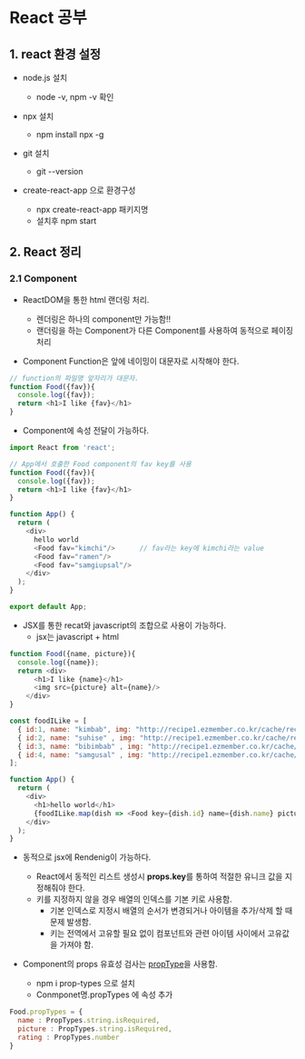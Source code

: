 # React 공부

## 1. react 환경 설정

* node.js 설치
  * node -v, npm -v 확인
* npx 설치
  * npm install npx -g
* git 설치
  * git --version

* create-react-app 으로 환경구성
  * npx create-react-app 패키지명
  * 설치후 npm start

## 2. React 정리

### 2.1 Component

* ReactDOM을 통한 html 랜더링 처리.
  * 렌더링은 하나의 component만 가능함!!
  * 랜더링을 하는 Component가 다른 Component를 사용하여 동적으로 페이징 처리

* Component Function은 앞에 네이밍이 대문자로 시작해야 한다.

```javaScript
// function의 파일명 앞자리가 대문자.
function Food({fav}){
  console.log({fav});
  return <h1>I like {fav}</h1>
}
```

* Component에 속성 전달이 가능하다.

```javaScript
import React from 'react';

// App에서 호출한 Food component의 fav key를 사용
function Food({fav}){
  console.log({fav});
  return <h1>I like {fav}</h1>
}

function App() {
  return (
    <div>
      hello world
      <Food fav="kimchi"/>      // fav라는 key에 kimchi라는 value
      <Food fav="ramen"/>
      <Food fav="samgiupsal"/>
    </div>
  );
}

export default App;
```

* JSX를 통한 recat와 javascript의 조합으로 사용이 가능하다.
  * jsx는 javascript + html

```javaScript
function Food({name, picture}){
  console.log({name});
  return <div>
      <h1>I like {name}</h1>
      <img src={picture} alt={name}/>
    </div>
}

const foodILike = [
  { id:1, name: "kimbab", img: "http://recipe1.ezmember.co.kr/cache/recipe/2016/04/08/1d26c0444e724bca8ed271b24da0057a1.jpg" },
  { id:2, name: "suhise" , img: "http://recipe1.ezmember.co.kr/cache/recipe/2016/04/08/1d26c0444e724bca8ed271b24da0057a1.jpg"},
  { id:3, name: "bibimbab" , img: "http://recipe1.ezmember.co.kr/cache/recipe/2016/04/08/1d26c0444e724bca8ed271b24da0057a1.jpg"},
  { id:4, name: "samgusal" , img: "http://recipe1.ezmember.co.kr/cache/recipe/2016/04/08/1d26c0444e724bca8ed271b24da0057a1.jpg"}
];

function App() {
  return (
    <div>
      <h1>hello world</h1>
      {foodILike.map(dish => <Food key={dish.id} name={dish.name} picture={dish.img}/>)}
    </div>
  );
}
```

* 동적으로 jsx에 Rendenig이 가능하다.
  * React에서 동적인 리스트 생성시 **props.key**를 통하여 적절한 유니크 값을 지정해줘야 한다.
  * 키를 지정하지 않을 경우 배열의 인덱스를 기본 키로 사용함.
    * 기본 인덱스로 지정시 배열의 순서가 변경되거나 아이템을 추가/삭제 할 때 문제 발생함.
    * 키는 전역에서 고유할 필요 없이 컴포넌트와 관련 아이템 사이에서 고유값을 가져야 함.

* Component의 props 유효성 검사는 [propType](https://reactjs-kr.firebaseapp.com/docs/typechecking-with-proptypes.html)을 사용함.
  * npm i prop-types 으로 설치
  * Conmponet명.propTypes 에 속성 추가

```javaScript
Food.propTypes = {
  name : PropTypes.string.isRequired,
  picture : PropTypes.string.isRequired,
  rating : PropTypes.number
}
```

